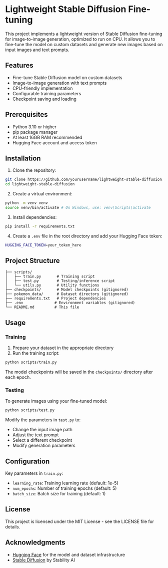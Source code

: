 # Lightweight Stable Diffusion Fine-tuning

This project implements a lightweight version of Stable Diffusion fine-tuning for image-to-image generation, optimized to run on CPU. It allows you to fine-tune the model on custom datasets and generate new images based on input images and text prompts.

## Features

- Fine-tune Stable Diffusion model on custom datasets
- Image-to-image generation with text prompts
- CPU-friendly implementation
- Configurable training parameters
- Checkpoint saving and loading

## Prerequisites

- Python 3.10 or higher
- pip package manager
- At least 16GB RAM recommended
- Hugging Face account and access token

## Installation

1. Clone the repository:

```bash
git clone https://github.com/yourusername/lightweight-stable-diffusion.git
cd lightweight-stable-diffusion
```

2. Create a virtual environment:

```bash
python -m venv venv
source venv/bin/activate # On Windows, use: venv\Scripts\activate
```

3. Install dependencies:

```bash
pip install -r requirements.txt
```

4. Create a `.env` file in the root directory and add your Hugging Face token:

```bash
HUGGING_FACE_TOKEN=your_token_here
```

## Project Structure
```
├── scripts/
│   ├── train.py       # Training script
│   ├── test.py        # Testing/inference script
│   └── utils.py       # Utility functions
├── checkpoints/       # Model checkpoints (gitignored)
├── pokemon_data/      # Dataset directory (gitignored)
├── requirements.txt   # Project dependencies
├── .env              # Environment variables (gitignored)
└── README.md         # This file
```

## Usage

### Training

1. Prepare your dataset in the appropriate directory
2. Run the training script:

```bash
python scripts/train.py
```

The model checkpoints will be saved in the `checkpoints/` directory after each epoch.

### Testing

To generate images using your fine-tuned model:

```bash
python scripts/test.py
```

Modify the parameters in `test.py` to:
- Change the input image path
- Adjust the text prompt
- Select a different checkpoint
- Modify generation parameters

## Configuration

Key parameters in `train.py`:
- `learning_rate`: Training learning rate (default: 1e-5)
- `num_epochs`: Number of training epochs (default: 5)
- `batch_size`: Batch size for training (default: 1)


## License

This project is licensed under the MIT License - see the LICENSE file for details.

## Acknowledgments

- [Hugging Face](https://huggingface.co/) for the model and dataset infrastructure
- [Stable Diffusion](https://stability.ai/stable-diffusion) by Stability AI

       
